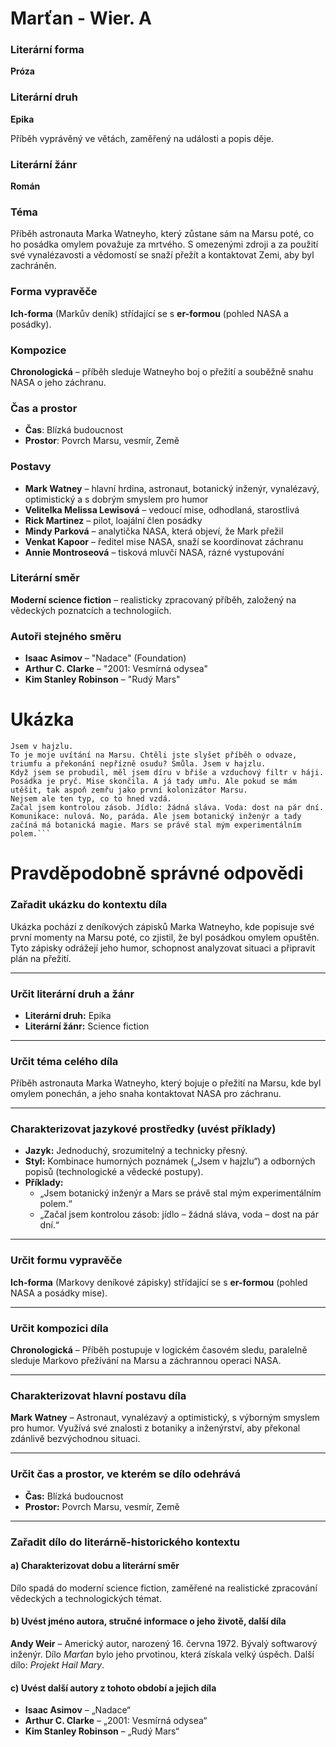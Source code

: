 # Marťan - Wier. A
### **Literární forma**

**Próza**

### **Literární druh**

**Epika**

Příběh vyprávěný ve větách, zaměřený na události a popis děje.

### **Literární žánr**

**Román**

### Téma

Příběh astronauta Marka Watneyho, který zůstane sám na Marsu poté, co ho posádka omylem považuje za mrtvého. S omezenými zdroji a za použití své vynalézavosti a vědomostí se snaží přežít a kontaktovat Zemi, aby byl zachráněn.

### Forma vypravěče

**Ich-forma** (Markův deník) střídající se s **er-formou** (pohled NASA a posádky).

### Kompozice

**Chronologická** – příběh sleduje Watneyho boj o přežití a souběžně snahu NASA o jeho záchranu.

### Čas a prostor

- **Čas**: Blízká budoucnost  
- **Prostor**: Povrch Marsu, vesmír, Země

### Postavy

- **Mark Watney** – hlavní hrdina, astronaut, botanický inženýr, vynalézavý, optimistický a s dobrým smyslem pro humor  
- **Velitelka Melissa Lewisová** – vedoucí mise, odhodlaná, starostlivá  
- **Rick Martinez** – pilot, loajální člen posádky  
- **Mindy Parková** – analytička NASA, která objeví, že Mark přežil  
- **Venkat Kapoor** – ředitel mise NASA, snaží se koordinovat záchranu  
- **Annie Montroseová** – tisková mluvčí NASA, rázné vystupování

### Literární směr

**Moderní science fiction** – realisticky zpracovaný příběh, založený na vědeckých poznatcích a technologiích.

### Autoři stejného směru

- **Isaac Asimov** – "Nadace" (Foundation)  
- **Arthur C. Clarke** – "2001: Vesmírná odysea"  
- **Kim Stanley Robinson** – "Rudý Mars"  

# Ukázka


```
Jsem v hajzlu.  
To je moje uvítání na Marsu. Chtěli jste slyšet příběh o odvaze, triumfu a překonání nepřízně osudu? Smůla. Jsem v hajzlu.  
Když jsem se probudil, měl jsem díru v břiše a vzduchový filtr v háji. Posádka je pryč. Mise skončila. A já tady umřu. Ale pokud se mám utěšit, tak aspoň zemřu jako první kolonizátor Marsu.  
Nejsem ale ten typ, co to hned vzdá.  
Začal jsem kontrolou zásob. Jídlo: žádná sláva. Voda: dost na pár dní. Komunikace: nulová. No, paráda. Ale jsem botanický inženýr a tady začíná má botanická magie. Mars se právě stal mým experimentálním polem.```
```

# Pravděpodobně správné odpovědi
### **Zařadit ukázku do kontextu díla**

Ukázka pochází z deníkových zápisků Marka Watneyho, kde popisuje své první momenty na Marsu poté, co zjistil, že byl posádkou omylem opuštěn. Tyto zápisky odrážejí jeho humor, schopnost analyzovat situaci a připravit plán na přežití.

---

### **Určit literární druh a žánr**

- **Literární druh:** Epika
- **Literární žánr:** Science fiction

---

### **Určit téma celého díla**

Příběh astronauta Marka Watneyho, který bojuje o přežití na Marsu, kde byl omylem ponechán, a jeho snaha kontaktovat NASA pro záchranu.

---

### **Charakterizovat jazykové prostředky (uvést příklady)**

- **Jazyk:** Jednoduchý, srozumitelný a technicky přesný.
- **Styl:** Kombinace humorných poznámek („Jsem v hajzlu“) a odborných popisů (technologické a vědecké postupy).
- **Příklady:**
    - „Jsem botanický inženýr a Mars se právě stal mým experimentálním polem.“
    - „Začal jsem kontrolou zásob: jídlo – žádná sláva, voda – dost na pár dní.“

---

### **Určit formu vypravěče**

**Ich-forma** (Markovy deníkové zápisky) střídající se s **er-formou** (pohled NASA a posádky mise).

---

### **Určit kompozici díla**

**Chronologická** – Příběh postupuje v logickém časovém sledu, paralelně sleduje Markovo přežívání na Marsu a záchrannou operaci NASA.

---

### **Charakterizovat hlavní postavu díla**

**Mark Watney** – Astronaut, vynalézavý a optimistický, s výborným smyslem pro humor. Využívá své znalosti z botaniky a inženýrství, aby překonal zdánlivě bezvýchodnou situaci.

---

### **Určit čas a prostor, ve kterém se dílo odehrává**

- **Čas:** Blízká budoucnost
- **Prostor:** Povrch Marsu, vesmír, Země

---

### **Zařadit dílo do literárně-historického kontextu**

#### a) Charakterizovat dobu a literární směr

Dílo spadá do moderní science fiction, zaměřené na realistické zpracování vědeckých a technologických témat.

#### b) Uvést jméno autora, stručné informace o jeho životě, další díla

**Andy Weir** – Americký autor, narozený 16. června 1972. Bývalý softwarový inženýr. Dílo _Marťan_ bylo jeho prvotinou, která získala velký úspěch. Další dílo: _Projekt Hail Mary_.

#### c) Uvést další autory z tohoto období a jejich díla

- **Isaac Asimov** – „Nadace“
- **Arthur C. Clarke** – „2001: Vesmírná odysea“
- **Kim Stanley Robinson** – „Rudý Mars“

